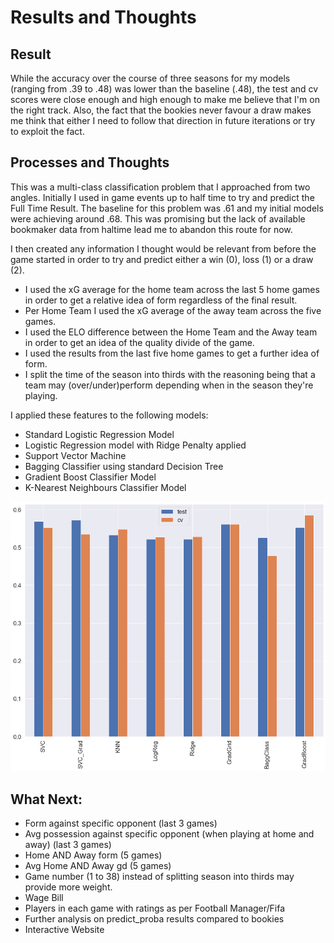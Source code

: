 # Results and Thoughts

## Result

While the accuracy over the course of three seasons for my models (ranging from .39 to .48) was lower than the baseline (.48), the test and cv scores were close enough and high enough to make me believe that I'm on the right track. Also, the fact that the bookies never favour a draw makes me think that either I need to follow that direction in future iterations or try to exploit the fact.

## Processes and Thoughts

This was a multi-class classification problem that I approached from two angles. Initially I used in game events up to half time to try and predict the Full Time Result. The baseline for this problem was .61 and my initial models were achieving around .68. This was promising but the lack of available bookmaker data from haltime lead me to abandon this route for now.

I then created any information I thought would be relevant from before the game started in order to try and predict either a win (0), loss (1) or a draw (2). 

- I used the xG average for the home team across the last 5 home games in order to get a relative idea of form regardless of the final result.
- Per Home Team I used the xG average of the away team across the five games.
- I used the ELO difference between the Home Team and the Away team in order to get an idea of the quality divide of the game.
- I used the results from the last five home games to get a further idea of form.
- I split the time of the season into thirds with the reasoning being that a team may (over/under)perform depending when in the season they're playing.

I applied these features to the following models: 

- Standard Logistic Regression Model
- Logistic Regression model with Ridge Penalty applied
- Support Vector Machine
- Bagging Classifier using standard Decision Tree
- Gradient Boost Classifier Model
- K-Nearest Neighbours Classifier Model


![CV & Test Scores](model.png)

## What Next:

- Form against specific opponent (last 3 games)
- Avg possession against specific opponent (when playing at home and away) (last 3 games)
- Home AND Away form (5 games)
- Avg Home AND Away gd (5 games)
- Game number (1 to 38) instead of splitting season into thirds may provide more weight.
- Wage Bill 
- Players in each game with ratings as per Football Manager/Fifa
- Further analysis on predict_proba results compared to bookies
- Interactive Website





